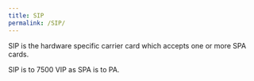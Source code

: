 ```yaml
---
title: SIP
permalink: /SIP/
---
```


SIP is the hardware specific carrier card which accepts one or more SPA cards.

SIP is to 7500 VIP as SPA is to PA.